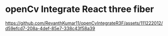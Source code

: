 # openCv Integrate React three fiber
https://github.com/RevanthKumar11/openCvIntegrateR3F/assets/111222012/d59efcd7-208a-4def-85e7-338c43f58a39


